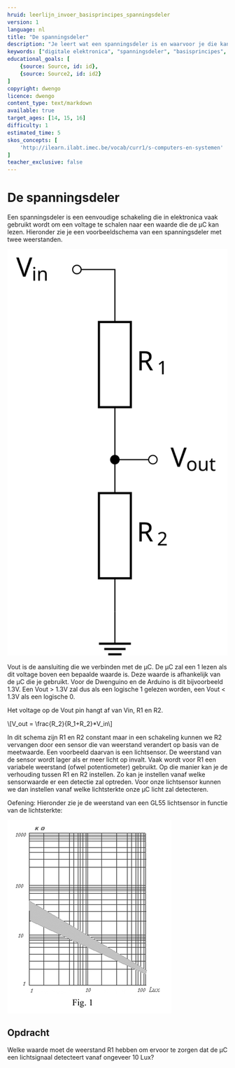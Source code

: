 ```yaml
---
hruid: leerlijn_invoer_basisprincipes_spanningsdeler
version: 1
language: nl
title: "De spanningsdeler"
description: "Je leert wat een spanningsdeler is en waarvoor je die kan gebruiken."
keywords: ["digitale elektronica", "spanningsdeler", "basisprincipes", "microcontroller", "µC", "arduino", "dwenguino"]
educational_goals: [
    {source: Source, id: id}, 
    {source: Source2, id: id2}
]
copyright: dwengo
licence: dwengo
content_type: text/markdown
available: true
target_ages: [14, 15, 16]
difficulty: 1
estimated_time: 5
skos_concepts: [
    'http://ilearn.ilabt.imec.be/vocab/curr1/s-computers-en-systemen'
]
teacher_exclusive: false
---
```


# De spanningsdeler


Een spanningsdeler is een eenvoudige schakeling die in elektronica vaak gebruikt wordt om een voltage te schalen naar een waarde die de µC kan lezen. Hieronder zie je een voorbeeldschema van een spanningsdeler met twee weerstanden.

<img src="img/spanningsdeler.svg" alt="Schema van de spanningsdeler" title="Schema van de spanningsdeler.">

Vout is de aansluiting die we verbinden met de µC. De µC zal een 1 lezen als dit voltage boven een bepaalde waarde is. Deze waarde is afhankelijk van de µC die je gebruikt. Voor de Dwenguino en de Arduino is dit bijvoorbeeld 1.3V. Een Vout > 1.3V zal dus als een logische 1 gelezen worden, een Vout < 1.3V als een logische 0. 

Het voltage op de Vout pin hangt af van Vin, R1 en R2. 

\\[V_out = \frac{R_2}{R_1+R_2}*V_in\\]

In dit schema zijn R1 en R2 constant maar in een schakeling kunnen we R2 vervangen door een sensor die van weerstand verandert op basis van de meetwaarde. Een voorbeeld daarvan is een lichtsensor. De weerstand van de sensor wordt lager als er meer licht op invalt. Vaak wordt voor R1 een variabele weerstand (ofwel potentiometer) gebruikt. Op die manier kan je de verhouding tussen R1 en R2 instellen. Zo kan je instellen vanaf welke sensorwaarde er een detectie zal optreden. Voor onze lichtsensor kunnen we dan instellen vanaf welke lichtsterkte onze µC licht zal detecteren. 

Oefening: Hieronder zie je de weerstand van een GL55 lichtsensor in functie van de lichtsterkte:

<img src="img/sensor_karakteristiek.png" alt="Weerstand van een GL55 lichtsensor." title="Weerstand van een GL55 lichtsensor.">

<div class="dwengo-content assignment">
    <h2>Opdracht</h2>
    <p>
    Welke waarde moet de weerstand R1 hebben om ervoor te zorgen dat de µC een lichtsignaal detecteert vanaf ongeveer 10 Lux?
    </p>
</div>
